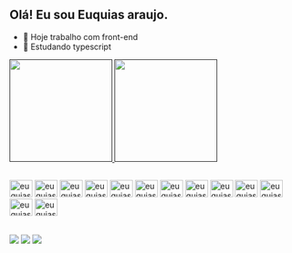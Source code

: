 ##  Olá! Eu sou Euquias araujo.


- 🔭 Hoje trabalho com front-end
- 🌱 Estudando typescript

<div>
   <a href=""https://www.euquiasdesenvolvedorfullstack.tech>
   <img  height="180em" src="https://github-readme-stats.vercel.app/api?username=euquias&show_icons=true&theme=merko"/>
   <img  height="180em" src="https://github-readme-stats.vercel.app/api/top-langs/?username=euquias&layout=compact"/>
   </a>
</div>

##

<div style="display:inline-block"<br>
   <img aling="center" alt="euquias.js" height="30" width="40"                src="https://cdn.jsdelivr.net/gh/devicons/devicon/icons/javascript/javascript-original.svg">
   <img aling="center" alt="euquias.js" height="30" width="40" src="https://cdn.jsdelivr.net/gh/devicons/devicon/icons/nodejs/nodejs-original.svg">
   <img aling="center" alt="euquias.js" height="30" width="40" src="https://cdn.jsdelivr.net/gh/devicons/devicon/icons/php/php-original.svg">
   <img aling="center" alt="euquias.js" height="30" width="40" src="https://cdn.jsdelivr.net/gh/devicons/devicon/icons/postgresql/postgresql-plain-wordmark.svg">
   <img aling="center" alt="euquias.js" height="30" width="40" src="https://cdn.jsdelivr.net/gh/devicons/devicon/icons/react/react-original-wordmark.svg">
   <img aling="center" alt="euquias.js" height="30" width="40" src="https://cdn.jsdelivr.net/gh/devicons/devicon/icons/sass/sass-original.svg">
   <img aling="center" alt="euquias.js" height="30" width="40" src="https://cdn.jsdelivr.net/gh/devicons/devicon/icons/typescript/typescript-original.svg">
   <img aling="center" alt="euquias.js" height="30" width="40" src="https://cdn.jsdelivr.net/gh/devicons/devicon/icons/vuejs/vuejs-original.svg">
   <img aling="center" alt="euquias.js" height="30" width="40" src="https://cdn.jsdelivr.net/gh/devicons/devicon/icons/heroku/heroku-original-wordmark.svg">
   <img aling="center" alt="euquias.js" height="30" width="40" src="https://cdn.jsdelivr.net/gh/devicons/devicon/icons/angularjs/angularjs-original.svg">
   <img aling="center" alt="euquias.js" height="30" width="40" src="https://cdn.jsdelivr.net/gh/devicons/devicon/icons/bootstrap/bootstrap-original-wordmark.svg">
   <img aling="center" alt="euquias.js" height="30" width="40" src="https://cdn.jsdelivr.net/gh/devicons/devicon/icons/css3/css3-original.svg">
   <img aling="center" alt="euquias.js" height="30" width="40" src="https://cdn.jsdelivr.net/gh/devicons/devicon/icons/html5/html5-original.svg">
</div>

##

<div>
<a href="https://br.linkedin.com/in/euquias-araujo-326271219"><img src="https://img.shields.io/badge/LinkedIn-0077B5?style=for-the-badge&logo=linkedin&logoColor=white"></a>
<a href=""><img src="https://img.shields.io/badge/Gmail-D14836?style=for-the-badge&logo=gmail&logoColor=white"></a>
<a href=""><img src="https://img.shields.io/badge/WhatsApp-25D366?style=for-the-badge&logo=whatsapp&logoColor=white"></a>
</div>
